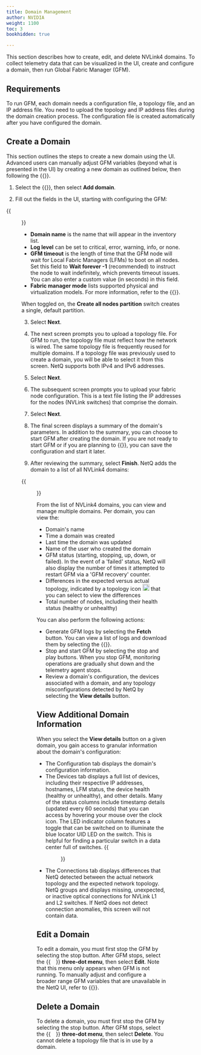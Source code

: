 ```yaml
---
title: Domain Management
author: NVIDIA
weight: 1100
toc: 3
bookhidden: true

---
```


This section describes how to create, edit, and delete NVLink4 domains. To collect telemetry data that can be visualized in the UI, create and configure a domain, then run Global Fabric Manager (GFM).

## Requirements

To run GFM, each domain needs a configuration file, a topology file, and an IP address file. You need to upload the topology and IP address files during the domain creation process. The configuration file is created automatically after you have configured the domain.

## Create a Domain

This section outlines the steps to create a new domain using the UI. Advanced users can manually adjust GFM variables (beyond what is presented in the UI) by creating a new domain as outlined below, then following the {{<link title="Edit GFM Variables" text="steps to edit GFM configuration variables">}}. 

1. Select the {{<link title="NVLink Quick Start Guide/#access-nvlink4" text="NVL4 icon in the header">}}, then select **Add domain**.

2. Fill out the fields in the UI, starting with configuring the GFM:

{{<figure src="/images/netq/domain-first-480.png" alt="wizard prompting user to configure GFM" width="550">}}

- **Domain name** is the name that will appear in the inventory list.
- **Log level** can be set to critical, error, warning, info, or none.
- **GFM timeout** is the length of time that the GFM node will wait for Local Fabric Managers (LFMs) to boot on all nodes. Set this field to **Wait forever -1** (recommended) to instruct the node to wait indefinitely, which prevents timeout issues. You can also enter a custom value (in seconds) in this field.
- **Fabric manager mode** lists supported physical and virtualization models. For more information, refer to the {{<exlink url="https://docs.nvidia.com/datacenter/tesla/pdf/fabric-manager-user-guide.pdf" text="Fabric Manager User Guide">}}.

When toggled on, the **Create all nodes partition** switch creates a single, default partition.

3. Select **Next**.

4. The next screen prompts you to upload a topology file. For GFM to run, the topology file must reflect how the network is wired. The same topology file is frequently reused for multiple domains. If a topology file was previously used to create a domain, you will be able to select it from this screen. NetQ supports both IPv4 and IPv6 addresses.

5. Select **Next**.

6. The subsequent screen prompts you to upload your fabric node configuration. This is a text file listing the IP addresses for the nodes (NVLink switches) that comprise the domain. 

7. Select **Next**.

8. The final screen displays a summary of the domain's parameters. In addition to the summary, you can choose to start GFM after creating the domain. If you are not ready to start GFM or if you are planning to {{<link title="Edit GFM Variables" text="edit the GFM variables">}}, you can save the configuration and start it later.

9. After reviewing the summary, select **Finish**. NetQ adds the domain to a list of all NVLink4 domains:

{{<figure src="/images/netq/nvl4-test-domain-480.png" alt="" width="1150">}}

From the list of NVLink4 domains, you can view and manage multiple domains. Per domain, you can view the:

- Domain's name
- Time a domain was created
- Last time the domain was updated
- Name of the user who created the domain
- GFM status (starting, stopping, up, down, or failed). In the event of a 'failed' status, NetQ will also display the number of times it attempted to restart GFM via a 'GFM recovery' counter.
- Differences in the expected versus actual topology, indicated by a topology icon <img src="https://icons.cumulusnetworks.com/01-Interface-Essential/41-Hierachy-Organization/hierarchy.svg" height="18" width="18"/> that you can select to view the differences
- Total number of nodes, including their health status (healthy or unhealthy)

You can also perform the following actions:

- Generate GFM logs by selecting the **Fetch** button. You can view a list of logs and download them by selecting the {{<link title="Debugging Files" text="file manager">}}.
- Stop and start GFM by selecting the stop and play buttons. When you stop GFM, monitoring operations are gradually shut down and the telemetry agent stops.
- Review a domain's configuration, the devices associated with a domain, and any topology misconfigurations detected by NetQ by selecting the **View details** button.

 ## View Additional Domain Information

 When you select the **View details** button on a given domain, you gain access to granular information about the domain's configuration:
<!-- insert pic from functioning setup-->
 - The Configuration tab displays the domain's configuration information.
 - The Devices tab displays a full list of devices, including their respective IP addresses, hostnames, LFM status, the device health (healthy or unhealthy), and other details. Many of the status columns include timestamp details (updated every 60 seconds) that you can access by hovering your mouse over the clock icon. The LED indicator column features a toggle that can be switched on to illuminate the blue locator UID LED on the switch. This is helpful for finding a particular switch in a data center full of switches.
 {{<figure src="/images/netq/nvlink-devices-480.png" alt="devices summary for selected domain" width="1050">}}
 - The Connections tab displays differences that NetQ detected between the actual network topology and the expected network topology. NetQ groups and displays missing, unexpected, or inactive optical connections for NVLink L1 and L2 switches. If NetQ does not detect connection anomalies, this screen will not contain data.
<!--{{<figure src="/images/netq/connections-diff-nvlink-480.png" alt="" width="1050">}}-->

## Edit a Domain

To edit a domain, you must first stop the GFM by selecting the stop button. After GFM stops, select the {{<img src="https://icons.cumulusnetworks.com/01-Interface-Essential/03-Menu/navigation-menu-vertical.svg" height="14" width="14">}} **three-dot menu**, then select **Edit**. Note that this menu only appears when GFM is not running. To manually adjust and configure a broader range GFM variables that are unavailable in the NetQ UI, refer to {{<link title="Edit GFM Variables">}}.

## Delete a Domain

To delete a domain, you must first stop the GFM by selecting the stop button. After GFM stops, select the {{<img src="https://icons.cumulusnetworks.com/01-Interface-Essential/03-Menu/navigation-menu-vertical.svg" height="14" width="14">}} **three-dot menu**, then select **Delete**. You cannot delete a topology file that is in use by a domain.
